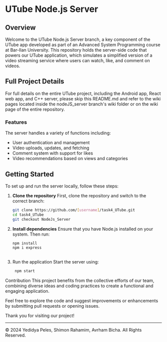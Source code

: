 # UTube Node.js Server

## Overview
Welcome to the UTube Node.js Server branch, a key component of the UTube app developed as part of an Advanced System Programming course at Bar-Ilan University. This repository holds the server-side code that powers our UTube application, which simulates a simplified version of a video streaming service where users can watch, like, and comment on videos.

## Full Project Details
For full details on the entire UTube project, including the Android app, React web app, and C++ server, please skip this README.md and refer to the wiki pages located inside the nodeJS_server branch's wiki folder or on the wiki page of the entire repository.

### Features
The server handles a variety of functions including:
- User authentication and management
- Video uploads, updates, and fetching
- Comment system with support for likes
- Video recommendations based on views and categories

## Getting Started
To set up and run the server locally, follow these steps:

1. **Clone the repository**
   First, clone the repository and switch to the correct branch:
   ```bash
   git clone https://github.com/[username]/task4_UTube.git
   cd task4_UTube
   git checkout NodeJs_Server
3. **Install dependencies**
Ensure that you have Node.js installed on your system. Then run:
   ```bash
   npm install
   npm i express
    
5. Run the application
Start the server using:
   ```bash
    npm start

Contribution
This project benefits from the collective efforts of our team, combining diverse ideas and coding practices to create a functional and engaging application.

Feel free to explore the code and suggest improvements or enhancements by submitting pull requests or opening issues.

Thank you for visiting our project!

---
© 2024 Yedidya Peles, Shimon Rahamim, Avrham Bicha. All Rights Reserved.

